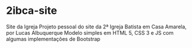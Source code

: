 # 2ibca-site
Site da Igreja
Projeto pessoal do site da 2ª Igreja Batista em Casa Amarela, por Lucas Albuquerque 
Modelo simples em HTML 5, CSS 3 e JS com algumas implementações de Bootstrap
